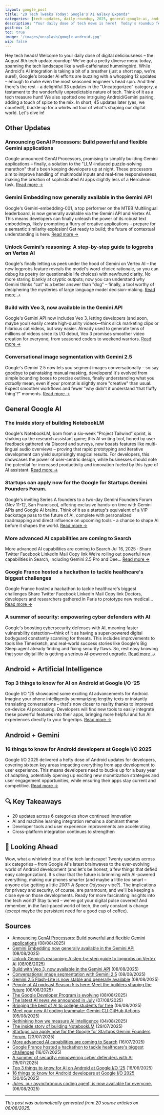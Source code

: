 ```yaml
---
layout: google_post
title: "20 Tech Tweaks Today: Google's AI Galaxy Expands"
categories: [tech-updates, daily-roundup, 2025, general-google-ai, android-+-artificial-intelligence, android-+-gemini, privacy-&-security, android-development, uncategorized, google]
description: "Your daily dose of tech news is here!  Today's roundup features a whopping 45 Google AI and miscellaneous updates—from 12 core AI advancements to 33 intriguing oddities.  Dive into the latest Google news, including a single, exciting Android + Gemini development!"
post-no: 14
toc: true
image: '/images/unsplash/google-android.jpg'
wip: false
---
```


Hey tech heads!  Welcome to your daily dose of digital deliciousness – the August 8th tech update roundup!  We've got a pretty diverse menu today, spanning the tech landscape like a well-caffeinated hummingbird.  While Android's AI integration is taking a bit of a breather (just a short nap, we're sure!), Google's broader AI efforts are buzzing with a whopping 12 updates – enough to make even the most seasoned engineer's head spin.  And then there's the rest – a delightful 33 updates in the "Uncategorized" category, a testament to the wonderfully unpredictable nature of tech. Think of it as a tech treasure hunt!  We also spotted one intriguing Android/Gemini pairing, adding a touch of spice to the mix.  In short, 45 updates later (yes, we counted!), buckle up for a whirlwind tour of what's shaping our digital world. Let's dive in!

## Other Updates

### Announcing GenAI Processors: Build powerful and flexible Gemini applications

Google announced GenAI Processors, promising to simplify building Gemini applications –  finally, a solution to the "LLM-induced puzzle-solving marathon" that's been keeping developers up at night.  These processors aim to improve handling of multimodal inputs and real-time responsiveness, making the creation of sophisticated AI apps slightly less of a Herculean task. [Read more →](https://developers.googleblog.com/en/genai-processors/)

### Gemini Embedding now generally available in the Gemini API

Google's Gemini-embedding-001, a top performer on the MTEB Multilingual leaderboard, is now generally available via the Gemini API and Vertex AI.  This means developers can finally unleash the power of its robust text embeddings, likely prompting a flurry of creative applications –  prepare for a semantic similarity explosion!  Get ready to build; the future of contextual understanding is here. [Read more →](https://developers.googleblog.com/en/gemini-embedding-available-gemini-api/)

### Unlock Gemini’s reasoning: A step-by-step guide to logprobs on Vertex AI

Google's finally letting us peek under the hood of Gemini on Vertex AI –  the new logprobs feature reveals the model's word-choice rationale, so you can debug its poetry (or questionable life choices) with newfound clarity.  No more staring blankly at cryptic outputs; now you can understand why Gemini thinks "cat" is a better answer than "dog" –  finally, a tool worthy of deciphering the mysteries of large language model decision-making. [Read more →](https://developers.googleblog.com/en/unlock-gemini-reasoning-with-logprobs-on-vertex-ai/)

### Build with Veo 3, now available in the Gemini API

Google's Gemini API now includes Veo 3, letting developers (and soon, maybe you!) easily create high-quality videos—think slick marketing clips or hilarious cat videos, but way easier.  Already used to generate tens of millions of videos since its I/O debut, Veo 3 promises smoother video creation for everyone, from seasoned coders to weekend warriors. [Read more →](https://developers.googleblog.com/en/veo-3-now-available-gemini-api/)

### Conversational image segmentation with Gemini 2.5

Google's Gemini 2.5 now lets you segment images conversationally –  so say goodbye to painstaking manual masking, developers!  It's evolved from simple bounding boxes to precise outlines, finally understanding what you *actually* mean, even if your prompt is slightly more "creative" than usual.  Expect smoother workflows and fewer "why didn't it understand 'that fluffy thing'?" moments. [Read more →](https://developers.googleblog.com/en/conversational-image-segmentation-gemini-2-5/)

## General Google AI

### The inside story of building NotebookLM

Google's NotebookLM, born from a six-week "Project Tailwind" sprint, is shaking up the research assistant game;  this AI writing tool, honed by user feedback gathered via Discord and surveys, now boasts features like multi-lingual audio overviews – proving that rapid prototyping and iterative development can yield surprisingly magical results.  For developers, this showcases the power of user-centric design, while businesses should note the potential for increased productivity and innovation fueled by this type of AI assistant. [Read more →](https://blog.google/technology/ai/developing-notebooklm/)

### Startups can apply now for the Google for Startups Gemini Founders Forum.

Google's inviting Series A founders to a  two-day Gemini Founders Forum (Nov 11-12, San Francisco), offering exclusive hands-on time with Gemini APIs and Google AI brains.  Think of it as a startup's equivalent of a VIP backstage pass to the future of AI, complete with personalized roadmapping and direct influence on upcoming tools –  a chance to shape AI before it shapes the world. [Read more →](https://blog.google/outreach-initiatives/entrepreneurs/apply-google-for-startups-gemini-founders-fund/)

### More advanced AI capabilities are coming to Search

More advanced AI capabilities are coming to Search Jul 16, 2025 · Share Twitter Facebook LinkedIn Mail Copy link We’re rolling out powerful new capabilities in Search, including Gemini 2.5 Pro and Dee... [Read more →](https://blog.google/products/search/deep-search-business-calling-google-search/)

### Google France hosted a hackathon to tackle healthcare's biggest challenges

Google France hosted a hackathon to tackle healthcare's biggest challenges Share Twitter Facebook LinkedIn Mail Copy link Doctors, developers and researchers gathered in Paris to prototype new medical... [Read more →](https://blog.google/technology/health/google-france-ai-healthcare-hackathon/)

### A summer of security: empowering cyber defenders with AI

Google's boosting cybersecurity defenses with AI, meaning faster vulnerability detection—think of it as having a super-powered digital bodyguard constantly scanning for threats.  This includes improvements to tools like Timesketch, and  real-world success stories like Google's Big Sleep agent already finding and fixing security flaws.  So, rest easy knowing that your digital life is getting a serious AI-powered upgrade. [Read more →](https://blog.google/technology/safety-security/cybersecurity-updates-summer-2025/)

## Android + Artificial Intelligence

### Top 3 things to know for AI on Android at Google I/O ‘25

Google I/O '25 showcased some exciting AI advancements for Android.  Imagine your phone intelligently summarizing lengthy texts or instantly translating conversations – that's now closer to reality thanks to improved on-device AI processing.  Developers will find new tools to easily integrate these powerful features into their apps, bringing more helpful and fun AI experiences directly to your fingertips. [Read more →](https://android-developers.googleblog.com/2025/06/top-3-updates-for-ai-on-android-google-io.html)

## Android + Gemini

### 16 things to know for Android developers at Google I/O 2025

Google I/O 2025 delivered a hefty dose of Android updates for developers,  covering sixteen key areas impacting everything from app development to user experience.  This means developers need to buckle up for a busy year of adapting, potentially opening up exciting new monetization strategies and user engagement opportunities, while ensuring their apps stay current and competitive. [Read more →](https://android-developers.googleblog.com/2025/05/16-things-to-know-for-android-developers-google-io-2025.html)

## 🔍 Key Takeaways

- 20 updates across 6 categories show continued innovation
- AI and machine learning integration remains a dominant theme
- Developer tools and user experience improvements are accelerating
- Cross-platform integration continues to strengthen

## 🚀 Looking Ahead

Wow, what a whirlwind tour of the tech landscape!  Twenty updates across six categories – from Google AI's latest brainwaves to the ever-evolving world of Android development (and let's be honest, a few things that defied easy categorization).  It's clear that the future is brimming with AI-powered everything,  making our phones smarter (and maybe a little *too* smart – anyone else getting a little *2001: A Space Odyssey* vibe?).  The implications for privacy and security, of course, are paramount,  and we'll be keeping a close eye on those developments.  Ready for more fascinating insights into the tech world? Stay tuned – we've got your digital pulse covered!  And remember,  in the fast-paced world of tech, the only constant is change (except maybe the persistent need for a good cup of coffee).

## Sources

- [Announcing GenAI Processors: Build powerful and flexible Gemini applications](https://developers.googleblog.com/en/genai-processors/) (08/08/2025)
- [Gemini Embedding now generally available in the Gemini API](https://developers.googleblog.com/en/gemini-embedding-available-gemini-api/) (08/08/2025)
- [Unlock Gemini’s reasoning: A step-by-step guide to logprobs on Vertex AI](https://developers.googleblog.com/en/unlock-gemini-reasoning-with-logprobs-on-vertex-ai/) (08/08/2025)
- [Build with Veo 3, now available in the Gemini API](https://developers.googleblog.com/en/veo-3-now-available-gemini-api/) (08/08/2025)
- [Conversational image segmentation with Gemini 2.5](https://developers.googleblog.com/en/conversational-image-segmentation-gemini-2-5/) (08/08/2025)
- [Gemini 2.5 Flash-Lite is now stable and generally available](https://developers.googleblog.com/en/gemini-25-flash-lite-is-now-stable-and-generally-available/) (08/08/2025)
- [People of AI podcast Season 5 is here: Meet the builders shaping the future](https://developers.googleblog.com/en/people-of-ai-podcast-season-5/) (08/08/2025)
- [The Google Developer Program is evolving](https://developers.googleblog.com/en/google-developer-program-join-connect-code/) (08/08/2025)
- [The latest AI news we announced in July](https://blog.google/technology/ai/google-ai-updates-july-2025/) (07/08/2025)
- [Bringing the best of AI to college students for free](https://blog.google/products/gemini/google-ai-pro-students-learning/) (06/08/2025)
- [Meet your new AI coding teammate: Gemini CLI GitHub Actions](https://blog.google/technology/developers/introducing-gemini-cli-github-actions/) (05/08/2025)
- [Rethinking how we measure AI intelligence](https://blog.google/technology/ai/kaggle-game-arena/) (04/08/2025)
- [The inside story of building NotebookLM](https://blog.google/technology/ai/developing-notebooklm/) (29/07/2025)
- [Startups can apply now for the Google for Startups Gemini Founders Forum.](https://blog.google/outreach-initiatives/entrepreneurs/apply-google-for-startups-gemini-founders-fund/) (23/07/2025)
- [More advanced AI capabilities are coming to Search](https://blog.google/products/search/deep-search-business-calling-google-search/) (16/07/2025)
- [Google France hosted a hackathon to tackle healthcare's biggest challenges](https://blog.google/technology/health/google-france-ai-healthcare-hackathon/) (16/07/2025)
- [A summer of security: empowering cyber defenders with AI](https://blog.google/technology/safety-security/cybersecurity-updates-summer-2025/) (15/07/2025)
- [Top 3 things to know for AI on Android at Google I/O ‘25](https://android-developers.googleblog.com/2025/06/top-3-updates-for-ai-on-android-google-io.html) (16/06/2025)
- [16 things to know for Android developers at Google I/O 2025](https://android-developers.googleblog.com/2025/05/16-things-to-know-for-android-developers-google-io-2025.html) (20/05/2025)
- [Jules, our asynchronous coding agent, is now available for everyone.](https://blog.google/technology/google-labs/jules-now-available/) (06/08/2025)

---
*This post was automatically generated from 20 source articles on 08/08/2025.*
